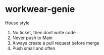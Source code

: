 # workwear-genie

House style
1. No ticket, then dont write code
2. Never push to Main
3. Always create a pull request before merge
4. Push small and often
